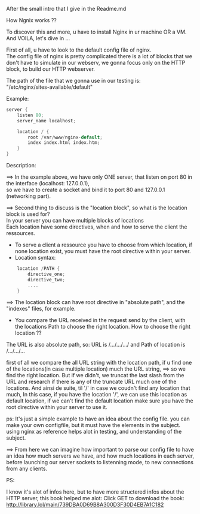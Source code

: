 After the small intro that I give in the Readme.md

How Ngnix works ??</br>

To discover this and more, u have to install Nginx in ur machine OR a VM. </br>
And VOILA, let's dive in ... </br>

First of all, u have to look to the default config file of nginx. </br>
The config file of nginx is pretty complicated there is a lot of blocks that we don't have to simulate in our webserv, we gonna focus only on the HTTP block, to build our HTTP webserver.</br>

The path of the file that we gonna use in our testing is: </br>
		"/etc/nginx/sites-available/default" </br>

Example: 

``` C++
server {
	listen 80;
	server_name localhost;

	location / {
		root /var/www/nginx-default;
		index index.html index.htm;
	}
}
```

Description:

==> In the example above, we have only ONE server, that listen on port 80 in the interface (localhost: 127.0.0.1),</br>
so we have to create a socket and bind it to port 80 and 127.0.0.1 (networking part).</br>

==> Second thing to discuss is the "location block", so what is the location block is used for?</br>
In your server you can have multiple blocks of locations</br>
Each location have some directives, when and how to serve the client the ressources.</br>

- To serve a client a ressource you have to choose from which location, if none location exist, you must have the root directive within your server.</br>
- Location syntax:</br>
``` C++
	location /PATH {
		directive_one;
		directive_two;
		....
	}
```

==> The location block can have root directive in "absolute path", and the "indexes" files, for example.

- You compare the URL received in the request send by the client, with the locations Path to choose the right location.
How to choose the right location ??

The URL is also absolute path, so:
	URL is /.../.../.../ and Path of location is /.../.../...

first of all we compare the all URL string with the location path,
if u find one of the locations(in case multiple location) much the URL string,
==> so we find the right location.
But if we didn't, we truncat the last slash from the URL and research if there is any of the truncate URL much one of the locations.
And ainsi de suite, til '/' in case we coudn't find any location that much,
In this case, if you have the location '/', we can use this location as default location, if we can't find the default location make sure you have the root directive within your server to use it.

ps: It's just a simple example to have an idea about the config file.
you can make your own configfile, but it must have the elements in the subject.
using nginx as reference helps alot in testing, and understanding of the subject.

==> From here we can imagine how important to parse our config file to have an idea how much servers we have, and how much locations in each server, before launching our server sockets to listenning mode, to new connections from any clients.

PS:

I know it's alot of infos here, but to have more structered infos about the HTTP server, this book helped me alot:
 Click GET to download the book:
	 http://library.lol/main/739DBA0D69B8A300D3F30D4EB7A1C182


